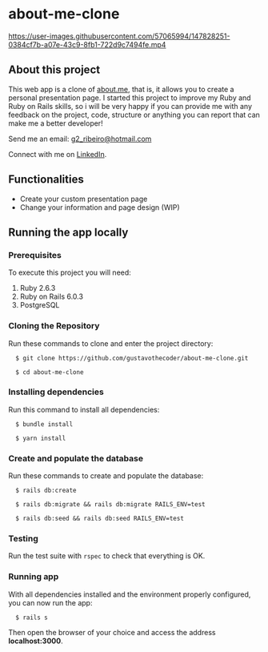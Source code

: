 # about-me-clone

https://user-images.githubusercontent.com/57065994/147828251-0384cf7b-a07e-43c9-8fb1-722d9c7494fe.mp4

## About this project
 
This web app is a clone of [about.me](https://about.me/), that is, it allows you to create a personal presentation page. I started this project to improve my Ruby and Ruby on Rails skills, so i will be very happy if you can provide me with any feedback on the project, code, structure or anything you can report that can make me a better developer!

Send me an email: g2_ribeiro@hotmail.com

Connect with me on [LinkedIn](https://www.linkedin.com/in/gustavo-ribeiro-488b4a17a/).

## Functionalities
- Create your custom presentation page
- Change your information and page design (WIP)

## Running the app locally
### Prerequisites

To execute this project you will need:
    
  1. Ruby 2.6.3
  2. Ruby on Rails 6.0.3
  3. PostgreSQL

### Cloning the Repository

Run these commands to clone and enter the project directory:

```
  $ git clone https://github.com/gustavothecoder/about-me-clone.git

  $ cd about-me-clone
```

### Installing dependencies

Run this command to install all dependencies:

```
  $ bundle install
  
  $ yarn install
```

### Create and populate the database

Run these commands to create and populate the database:

```
  $ rails db:create
  
  $ rails db:migrate && rails db:migrate RAILS_ENV=test
  
  $ rails db:seed && rails db:seed RAILS_ENV=test
```

### Testing

Run the test suite with `rspec` to check that everything is OK.

### Running app

With all dependencies installed and the environment properly configured, you can now run the app:

```
  $ rails s
```

Then open the browser of your choice and access the address __localhost:3000__.
